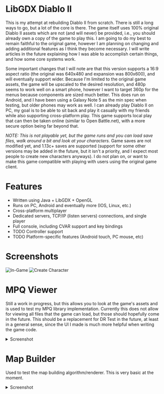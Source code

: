 # LibGDX Diablo II
This is my attempt at rebuilding Diablo II from scratch. There is still a long
ways to go, but a lot of the core is there. The game itself uses 100% original
Diablo II assets which are not (and will never) be provided, i.e., you should
already own a copy of the game to play this. I am going to do my best to remain
faithful to the original game, however I am planning on changing and adding
additional features as I think they become necessary. I will write articles in
the future explaining how I was able to accomplish certain things, and how
some core systems work.

Some important changes that I will note are that this version supports a 16:9
aspect ratio (the original was 640x480 and expansion was 800x600), and will
eventually support wider. Because I'm limited to the original game assets, the
game will be upscaled to the desired resolution, and 480p seems to work well on
a smart phone, however I want to target 360p for the menus because components
are sized much better. This does run on Android, and I have been using a Galaxy
Note 5 as the min spec when testing, but older phones may work as well. I can
already play Diablo II on PC, my goal is to be able to sit back and play it
casually with my friends while also supporting cross-platform play. This game
supports local play that can then be taken online (similar to Open Battle.net),
with a more secure option being far beyond that.

*NOTE: This is not playable yet, but the game runs and you can load save files,
walk around a bit and look at your characters.* Game saves are not modified
yet, and 1.13c+ saves are supported (support for some other versions may be
added in the future, but it isn't a priority, and I expect most people to
create new characters anyways). I do not plan on, or want to make this game
compatible with playing with users using the original game client.

# Features
- Written using Java + LibGDX + OpenGL
- Runs on PC, Android and eventually more (IOS, Linux, etc.)
- Cross-platform multiplayer
- Dedicated servers, TCP/IP (listen servers) connections, and single player
- Full console, including CVAR support and key bindings
- TODO Controller support
- TODO Platform-specific features (Android touch, PC mouse, etc)

# Screenshots
![In-Game](https://raw.githubusercontent.com/collinsmith/diablo/master/screenshots/Clipboard-1.png)
![Create Character](https://raw.githubusercontent.com/collinsmith/diablo/master/screenshots/Clipboard-2.png)

# MPQ Viewer
Still a work in progress, but this allows you to look at the game's assets and
is used to test my MPQ library implementation. Currently this does not allow
for viewing all files that the game can load, but those should hopefully come
in the future. This should be a replacement for DR Test in the future, at least
in a general sense, since the UI I made is much more helpful when writing the
game code.
<details>
	<summary>Screenshot</summary>
	<img src="https://raw.githubusercontent.com/collinsmith/diablo/master/screenshots/Clipboard-3.png" alt="MPQ Viewer">
</details>

# Map Builder
Used to test the map building algorithm/renderer. This is very basic at the
moment.
<details>
	<summary>Screenshot</summary>
	<img src="https://raw.githubusercontent.com/collinsmith/diablo/master/screenshots/Clipboard-4.png" alt="Map Builder">
</details>